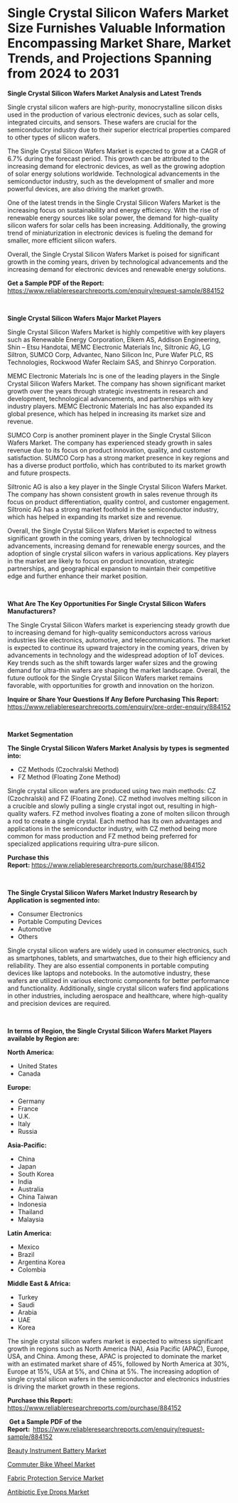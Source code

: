 <p><h1>Single Crystal Silicon Wafers Market Size Furnishes Valuable Information Encompassing Market Share, Market Trends, and Projections Spanning from 2024 to 2031</h1></p><p><strong>Single Crystal Silicon Wafers Market Analysis and Latest Trends</strong></p>
<p><p>Single crystal silicon wafers are high-purity, monocrystalline silicon disks used in the production of various electronic devices, such as solar cells, integrated circuits, and sensors. These wafers are crucial for the semiconductor industry due to their superior electrical properties compared to other types of silicon wafers.</p><p>The Single Crystal Silicon Wafers Market is expected to grow at a CAGR of 6.7% during the forecast period. This growth can be attributed to the increasing demand for electronic devices, as well as the growing adoption of solar energy solutions worldwide. Technological advancements in the semiconductor industry, such as the development of smaller and more powerful devices, are also driving the market growth.</p><p>One of the latest trends in the Single Crystal Silicon Wafers Market is the increasing focus on sustainability and energy efficiency. With the rise of renewable energy sources like solar power, the demand for high-quality silicon wafers for solar cells has been increasing. Additionally, the growing trend of miniaturization in electronic devices is fueling the demand for smaller, more efficient silicon wafers.</p><p>Overall, the Single Crystal Silicon Wafers Market is poised for significant growth in the coming years, driven by technological advancements and the increasing demand for electronic devices and renewable energy solutions.</p></p>
<p><strong>Get a Sample PDF of the Report:&nbsp;</strong> <a href="https://www.reliableresearchreports.com/enquiry/request-sample/884152">https://www.reliableresearchreports.com/enquiry/request-sample/884152</a></p>
<p>&nbsp;</p>
<p><strong>Single Crystal Silicon Wafers Major Market Players</strong></p>
<p><p>Single Crystal Silicon Wafers Market is highly competitive with key players such as Renewable Energy Corporation, Elkem AS, Addison Engineering, Shin – Etsu Handotai, MEMC Electronic Materials Inc, Siltronic AG, LG Siltron, SUMCO Corp, Advantec, Nano Silicon Inc, Pure Wafer PLC, RS Technologies, Rockwood Wafer Reclaim SAS, and Shinryo Corporation. </p><p>MEMC Electronic Materials Inc is one of the leading players in the Single Crystal Silicon Wafers Market. The company has shown significant market growth over the years through strategic investments in research and development, technological advancements, and partnerships with key industry players. MEMC Electronic Materials Inc has also expanded its global presence, which has helped in increasing its market size and revenue.</p><p>SUMCO Corp is another prominent player in the Single Crystal Silicon Wafers Market. The company has experienced steady growth in sales revenue due to its focus on product innovation, quality, and customer satisfaction. SUMCO Corp has a strong market presence in key regions and has a diverse product portfolio, which has contributed to its market growth and future prospects.</p><p>Siltronic AG is also a key player in the Single Crystal Silicon Wafers Market. The company has shown consistent growth in sales revenue through its focus on product differentiation, quality control, and customer engagement. Siltronic AG has a strong market foothold in the semiconductor industry, which has helped in expanding its market size and revenue.</p><p>Overall, the Single Crystal Silicon Wafers Market is expected to witness significant growth in the coming years, driven by technological advancements, increasing demand for renewable energy sources, and the adoption of single crystal silicon wafers in various applications. Key players in the market are likely to focus on product innovation, strategic partnerships, and geographical expansion to maintain their competitive edge and further enhance their market position.</p></p>
<p>&nbsp;</p>
<p><strong>What Are The Key Opportunities For Single Crystal Silicon Wafers Manufacturers?</strong></p>
<p><p>The Single Crystal Silicon Wafers market is experiencing steady growth due to increasing demand for high-quality semiconductors across various industries like electronics, automotive, and telecommunications. The market is expected to continue its upward trajectory in the coming years, driven by advancements in technology and the widespread adoption of IoT devices. Key trends such as the shift towards larger wafer sizes and the growing demand for ultra-thin wafers are shaping the market landscape. Overall, the future outlook for the Single Crystal Silicon Wafers market remains favorable, with opportunities for growth and innovation on the horizon.</p></p>
<p><strong>Inquire or Share Your Questions If Any Before Purchasing This Report:</strong> <a href="https://www.reliableresearchreports.com/enquiry/pre-order-enquiry/884152">https://www.reliableresearchreports.com/enquiry/pre-order-enquiry/884152</a></p>
<p>&nbsp;</p>
<p><strong>Market Segmentation</strong></p>
<p><strong>The Single Crystal Silicon Wafers Market Analysis by types is segmented into:</strong></p>
<p><ul><li>CZ Methods (Czochralski Method)</li><li>FZ Method (Floating Zone Method)</li></ul></p>
<p><p>Single crystal silicon wafers are produced using two main methods: CZ (Czochralski) and FZ (Floating Zone). CZ method involves melting silicon in a crucible and slowly pulling a single crystal ingot out, resulting in high-quality wafers. FZ method involves floating a zone of molten silicon through a rod to create a single crystal. Each method has its own advantages and applications in the semiconductor industry, with CZ method being more common for mass production and FZ method being preferred for specialized applications requiring ultra-pure silicon.</p></p>
<p><strong>Purchase this Report:&nbsp;</strong><a href="https://www.reliableresearchreports.com/purchase/884152">https://www.reliableresearchreports.com/purchase/884152</a></p>
<p>&nbsp;</p>
<p><strong>The Single Crystal Silicon Wafers Market Industry Research by Application is segmented into:</strong></p>
<p><ul><li>Consumer Electronics</li><li>Portable Computing Devices</li><li>Automotive</li><li>Others</li></ul></p>
<p><p>Single crystal silicon wafers are widely used in consumer electronics, such as smartphones, tablets, and smartwatches, due to their high efficiency and reliability. They are also essential components in portable computing devices like laptops and notebooks. In the automotive industry, these wafers are utilized in various electronic components for better performance and functionality. Additionally, single crystal silicon wafers find applications in other industries, including aerospace and healthcare, where high-quality and precision devices are required.</p></p>
<p>&nbsp;</p>
<p><strong>In terms of Region, the Single Crystal Silicon Wafers Market Players available by Region are:</strong></p>
<p>
    <p> <strong> North America: </strong>
        <ul>
            <li>United States</li>
            <li>Canada</li>
        </ul>
        </p> 
    <p> <strong> Europe: </strong>
        <ul>
            <li>Germany</li>
            <li>France</li>
            <li>U.K.</li>
            <li>Italy</li>
            <li>Russia</li>
        </ul>
        </p> 
    <p> <strong> Asia-Pacific: </strong>
        <ul>
            <li>China</li>
            <li>Japan</li>
            <li>South Korea</li>
            <li>India</li>
            <li>Australia</li>
            <li>China Taiwan</li>
            <li>Indonesia</li>
            <li>Thailand</li>
            <li>Malaysia</li>
        </ul>
        </p> 
    <p> <strong> Latin America: </strong>
        <ul>
            <li>Mexico</li>
            <li>Brazil</li>
            <li>Argentina Korea</li>
            <li>Colombia</li>
        </ul>
        </p> 
    <p> <strong> Middle East & Africa: </strong>
        <ul>
            <li>Turkey</li>
            <li>Saudi</li>
            <li>Arabia</li>
            <li>UAE</li>
            <li>Korea</li>
        </ul>
    </p>
    </p>
<p><p>The single crystal silicon wafers market is expected to witness significant growth in regions such as North America (NA), Asia Pacific (APAC), Europe, USA, and China. Among these, APAC is projected to dominate the market with an estimated market share of 45%, followed by North America at 30%, Europe at 15%, USA at 5%, and China at 5%. The increasing adoption of single crystal silicon wafers in the semiconductor and electronics industries is driving the market growth in these regions.</p></p>
<p><strong>Purchase this Report: </strong><a href="https://www.reliableresearchreports.com/purchase/884152">https://www.reliableresearchreports.com/purchase/884152</a></p>
<p>&nbsp;<strong>Get a Sample PDF of the Report:&nbsp;&nbsp;</strong><a href="https://www.reliableresearchreports.com/enquiry/request-sample/884152">https://www.reliableresearchreports.com/enquiry/request-sample/884152</a></p>
<p><strong></strong></p>
<p><p><a href="https://view.publitas.com/reportprime-1/beauty-instrument-battery-market-dynamics-2023-2030-also-about-its-market-trends-projections-and-opportunities/">Beauty Instrument Battery Market</a></p><p><a href="https://view.publitas.com/reportprime-1/commuter-bike-wheel-market-growth-market-trends-covid-19-impact-and-forecasts-for-period-from-2023-2030/">Commuter Bike Wheel Market</a></p><p><a href="https://natural-crush-b99.notion.site/Insights-into-Fabric-Protection-Service-Market-Size-Analysing-Market-Share-Trends-and-Growth-from-3eefd6a753e7483886ea4cdb1351ec74">Fabric Protection Service Market</a></p><p><a href="https://view.publitas.com/reportprime-1/antibiotic-eye-drops-market-size-and-growth-market-segmentation-regional-and-country-breakdowns-and-market-trends-for-period-from-2023-2030/">Antibiotic Eye Drops Market</a></p></p>